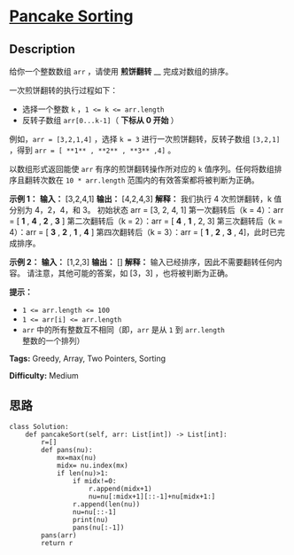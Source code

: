 # [Pancake Sorting][title]

## Description

给你一个整数数组 `arr` ，请使用 **煎饼翻转** __ 完成对数组的排序。

一次煎饼翻转的执行过程如下：

  * 选择一个整数 `k` ，`1 <= k <= arr.length`
  * 反转子数组 `arr[0...k-1]`（ **下标从 0 开始** ）

例如，`arr = [3,2,1,4]` ，选择 `k = 3` 进行一次煎饼翻转，反转子数组 `[3,2,1]` ，得到 `arr = [ **1** ,
**2** , **3** ,4]` 。

以数组形式返回能使 `arr` 有序的煎饼翻转操作所对应的 `k` 值序列。任何将数组排序且翻转次数在 `10 * arr.length`
范围内的有效答案都将被判断为正确。

**示例 1：**
            **输入：** [3,2,4,1]    **输出：** [4,2,4,3]    **解释：**    我们执行 4 次煎饼翻转，k 值分别为 4，2，4，和 3。    初始状态 arr = [3, 2, 4, 1]    第一次翻转后（k = 4）：arr = [ **1** , **4** , **2** , **3** ]    第二次翻转后（k = 2）：arr = [ **4** , **1** , 2, 3]    第三次翻转后（k = 4）：arr = [ **3** , **2** , **1** , **4** ]    第四次翻转后（k = 3）：arr = [ **1** , **2** , **3** , 4]，此时已完成排序。     

**示例 2：**
            **输入：** [1,2,3]    **输出：** []    **解释：** 输入已经排序，因此不需要翻转任何内容。    请注意，其他可能的答案，如 [3，3] ，也将被判断为正确。    

**提示：**

  * `1 <= arr.length <= 100`
  * `1 <= arr[i] <= arr.length`
  * `arr` 中的所有整数互不相同（即，`arr` 是从 `1` 到 `arr.length` 整数的一个排列）


**Tags:** Greedy, Array, Two Pointers, Sorting

**Difficulty:** Medium

## 思路

``` python3
class Solution:
    def pancakeSort(self, arr: List[int]) -> List[int]:
        r=[]
        def pans(nu):
            mx=max(nu)
            midx= nu.index(mx)
            if len(nu)>1:
                if midx!=0:
                    r.append(midx+1)
                    nu=nu[:midx+1][::-1]+nu[midx+1:]
                r.append(len(nu))
                nu=nu[::-1]
                print(nu)
                pans(nu[:-1])
        pans(arr)
        return r
```

[title]: https://leetcode-cn.com/problems/pancake-sorting
